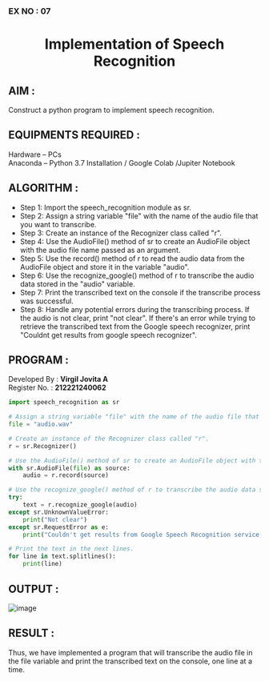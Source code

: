### EX NO : 07
# <p align="center">Implementation of Speech Recognition</p>

## AIM :
Construct a python program to implement speech recognition.

## EQUIPMENTS REQUIRED :
Hardware – PCs
<br>
Anaconda – Python 3.7 Installation / Google Colab /Jupiter Notebook
## ALGORITHM :
* Step 1: Import the speech_recognition module as sr.
* Step 2: Assign a string variable "file" with the name of the audio file that you want to transcribe.
* Step 3: Create an instance of the Recognizer class called "r".
* Step 4: Use the AudioFile() method of sr to create an AudioFile object with the audio file name passed as an argument.
* Step 5: Use the record() method of r to read the audio data from the AudioFile object and store it in the variable "audio".
* Step 6: Use the recognize_google() method of r to transcribe the audio data stored in the "audio" variable.
* Step 7: Print the transcribed text on the console if the transcribe process was successful.
* Step 8: Handle any potential errors during the transcribing process. If the audio is not clear, print "not clear". If there's an error while trying to retrieve the transcribed text from the Google speech recognizer, print "Couldnt get results from google speech recognizer".
## PROGRAM :
Developed By : **Virgil Jovita A**
</br>
Register No. : **212221240062**
```py
import speech_recognition as sr

# Assign a string variable "file" with the name of the audio file that you want to transcribe.
file = "audio.wav"

# Create an instance of the Recognizer class called "r".
r = sr.Recognizer()

# Use the AudioFile() method of sr to create an AudioFile object with the audio file name passed as an argument.
with sr.AudioFile(file) as source:
    audio = r.record(source)

# Use the recognize_google() method of r to transcribe the audio data stored in the "audio" variable.
try:
    text = r.recognize_google(audio)
except sr.UnknownValueError:
    print("Not clear")
except sr.RequestError as e:
    print("Couldn't get results from Google Speech Recognition service; {0}".format(e))

# Print the text in the next lines.
for line in text.splitlines():
    print(line)
```
## OUTPUT :
![image](https://github.com/Y-CHETHAN/Experiment-5--Implementation-of-Speech-Recognition/assets/75234991/b6ef501b-53b9-451a-b006-f2ec6876a1ed)
## RESULT :
Thus, we have implemented a program that will transcribe the audio file in the file variable and print the transcribed text on the console, one line at a time.
